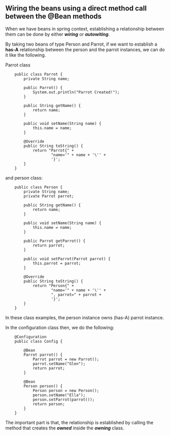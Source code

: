 ## Wiring the beans using a direct method call between the @Bean methods


When we have beans in spring context, establishing a relationship between them can be done by either
***wiring*** or ***autowiting***. 

By taking two beans of type Person and Parrot, if we want to establish a **has-A** relationship between 
the person and the parrot instances, we can do it like the following.

Parrot class
```
    public class Parrot {
        private String name;
    
        public Parrot() {
            System.out.println("Parrot Created!");
        }
    
        public String getName() {
            return name;
        }
    
        public void setName(String name) {
            this.name = name;
        }
    
        @Override
        public String toString() {
            return "Parrot{" +
                    "name='" + name + '\'' +
                    '}';
        }
    }
```

and person class: 

```
    public class Person {
        private String name;
        private Parrot parrot;
    
        public String getName() {
            return name;
        }
    
        public void setName(String name) {
            this.name = name;
        }
    
        public Parrot getParrot() {
            return parrot;
        }
    
        public void setParrot(Parrot parrot) {
            this.parrot = parrot;
        }
    
        @Override
        public String toString() {
            return "Person{" +
                    "name='" + name + '\'' +
                    ", parrot=" + parrot +
                    '}';
        }
    }
```

In these class examples, the person instance owns (has-A) parrot instance.

In the configuration class then, we do the following:

```
    @Configuration
    public class Config {
    
        @Bean
        Parrot parrot() {
            Parrot parrot = new Parrot();
            parrot.setName("Glen");
            return parrot;
        }
    
        @Bean
        Person person() {
            Person person = new Person();
            person.setName("Ella");
            person.setParrot(parrot());
            return person;
        }
    }
```

The important part is that, the relationship is established by calling the method that creates the ***owned***
inside the ***owning*** class.
